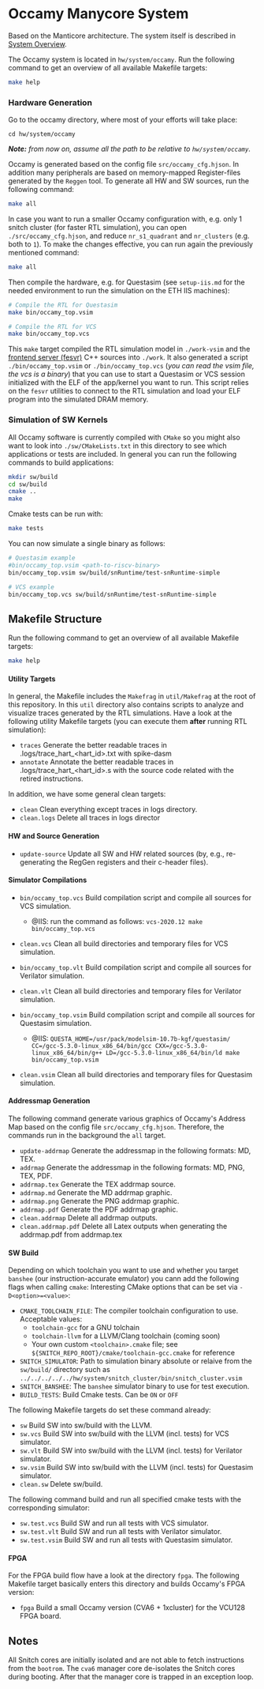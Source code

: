 # Occamy Manycore System

Based on the Manticore architecture. The system itself is described in [System Overview](1_overview.md).

The Occamy system is located in `hw/system/occamy`. Run the following command to get an overview of all available Makefile targets:

```bash
make help
```

### Hardware Generation

Go to the occamy directory, where most of your efforts will take place:

```
cd hw/system/occamy
```

___Note:__ from now on, assume all the path to be relative to `hw/system/occamy`._

Occamy is generated based on the config file `src/occamy_cfg.hjson`.
In addition many peripherals are based on memory-mapped Register-files generated by the `Reggen` tool.
To generate all HW and SW sources, run the following command:

```bash
make all
```

In case you want to run a smaller Occamy configuration with, e.g. only 1 snitch cluster (for faster RTL simulation), you can open `./src/occamy_cfg.hjson`, and reduce `nr_s1_quadrant` and `nr_clusters` (e.g. both to `1`). To make the changes effective,  you can run again the previously mentioned command:

```bash
make all
```

Then compile the hardware, e.g. for Questasim (see `setup-iis.md` for the needed environment to run the simulation on the ETH IIS machines):

```bash
# Compile the RTL for Questasim
make bin/occamy_top.vsim

# Compile the RTL for VCS
make bin/occamy_top.vcs
```

This `make` target compiled the RTL simulation model in `./work-vsim` and the [frontend server (fesvr)](https://github.com/riscv-software-src/riscv-isa-sim) C++ sources into `./work`. It also generated a script `./bin/occamy_top.vsim` or `./bin/occamy_top.vcs` (_you can read the vsim file, the vcs is a binary_) that you can use to start a Questasim or VCS session initialized with the ELF of the app/kernel you want to run.
This script relies on the `fesvr` utilities to connect to the RTL simulation and load your ELF program into the simulated DRAM memory.


### Simulation of SW Kernels
All Occamy software is currently compiled with `CMake` so you might also want to look into `./sw/CMakeLists.txt` in this directory to see which applications or tests are included.
In general you can run the following commands to build applications:

```bash
mkdir sw/build
cd sw/build
cmake ..
make
```

Cmake tests can be run with:

```bash
make tests
```

You can now simulate a single binary as follows:

```bash
# Questasim example
#bin/occamy_top.vsim <path-to-riscv-binary>
bin/occamy_top.vsim sw/build/snRuntime/test-snRuntime-simple

# VCS example
bin/occamy_top.vcs sw/build/snRuntime/test-snRuntime-simple
```

## Makefile Structure
Run the following command to get an overview of all available Makefile targets:

```bash
make help
```

#### Utility Targets
In general, the Makefile includes the `Makefrag` in `util/Makefrag` at the root of this repository. In this `util` directory also contains scripts to analyze and visualize traces generated by the RTL simulations. Have a look at the following utility Makefile targets (you can execute them **after** running RTL simulation):

- `traces` Generate the better readable traces in .logs/trace_hart_<hart_id>.txt with spike-dasm
- `annotate` Annotate the better readable traces in .logs/trace_hart_<hart_id>.s with the source code related with the retired instructions.

In addition, we have some general clean targets:

- `clean` Clean everything except traces in logs directory.
- `clean.logs` Delete all traces in logs director

#### HW and Source Generation

- `update-source` Update all SW and HW related sources (by, e.g., re-generating the RegGen registers and their c-header files).

#### Simulator Compilations

- `bin/occamy_top.vcs` Build compilation script and compile all sources for VCS simulation.
  - @IIS: run the command as follows: ```vcs-2020.12 make bin/occamy_top.vcs```
- `clean.vcs` Clean all build directories and temporary files for VCS simulation.

- `bin/occamy_top.vlt` Build compilation script and compile all sources for Verilator simulation.
- `clean.vlt` Clean all build directories and temporary files for Verilator simulation.

- `bin/occamy_top.vsim` Build compilation script and compile all sources for Questasim simulation.
  - @IIS: ```QUESTA_HOME=/usr/pack/modelsim-10.7b-kgf/questasim/ CC=/gcc-5.3.0-linux_x86_64/bin/gcc CXX=/gcc-5.3.0-linux_x86_64/bin/g++ LD=/gcc-5.3.0-linux_x86_64/bin/ld make bin/occamy_top.vsim```
- `clean.vsim` Clean all build directories and temporary files for Questasim simulation.

#### Addressmap Generation
The following command generate various graphics of Occamy's Address Map based on the config file `src/occamy_cfg.hjson`. Therefore, the commands run in the background the `all` target.

- `update-addrmap` Generate the addressmap in the following formats: MD, TEX.
- `addrmap` Generate the addressmap in the following formats: MD, PNG, TEX, PDF.
- `addrmap.tex` Generate the TEX addrmap source.
- `addrmap.md` Generate the MD addrmap graphic.
- `addrmap.png` Generate the PNG addrmap graphic.
- `addrmap.pdf` Generate the PDF addrmap graphic.
- `clean.addrmap` Delete all addrmap outputs.
- `clean.addrmap.pdf` Delete all Latex outputs when generating the addrmap.pdf from addrmap.tex


#### SW Build
Depending on which toolchain you want to use and whether you target `banshee` (our instruction-accurate emulator) you cann add the following flags when calling `cmake`:
Interesting CMake options that can be set via `-D<option>=<value>`:

- `CMAKE_TOOLCHAIN_FILE`: The compiler toolchain configuration to use. Acceptable values:
    - `toolchain-gcc` for a GNU tolchain
    - `toolchain-llvm` for a LLVM/Clang toolchain (coming soon)
    - Your own custom `<toolchain>.cmake` file; see `${SNITCH_REPO_ROOT}/cmake/toolchain-gcc.cmake` for reference
- `SNITCH_SIMULATOR`: Path to simulation binary absolute or relaive from the `sw/build/` directory such as `../../../../../hw/system/snitch_cluster/bin/snitch_cluster.vsim`
- `SNITCH_BANSHEE`: The `banshee` simulator binary to use for test execution.
- `BUILD_TESTS`: Build Cmake tests. Can be `ON` or `OFF`


The following Makefile targets do set these command already:

- `sw` Build SW into sw/build with the LLVM.
- `sw.vcs` Build SW into sw/build with the LLVM (incl. tests) for VCS simulator.
- `sw.vlt` Build SW into sw/build with the LLVM (incl. tests) for Verilator simulator.
- `sw.vsim` Build SW into sw/build with the LLVM (incl. tests) for Questasim simulator.
- `clean.sw` Delete sw/build.

The following command build and run all specified cmake tests with the corresponding simulator:

- `sw.test.vcs` Build SW and run all tests with VCS simulator.
- `sw.test.vlt` Build SW and run all tests with Verilator simulator.
- `sw.test.vsim` Build SW and run all tests with Questasim simulator.

#### FPGA
For the FPGA build flow have a look at the directory `fpga`. The following Makefile target basically enters this directory and builds Occamy's FPGA version:

- `fpga` Build a small Occamy version (CVA6 + 1xcluster) for the VCU128 FPGA board.

## Notes

All Snitch cores are initially isolated and are not able to fetch instructions from the `bootrom`.
The `cva6` manager core de-isolates the Snitch cores during booting. After that the manager core is trapped in an exception loop.
